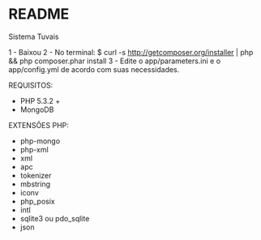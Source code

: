 README
========================

Sistema Tuvais

1 - Baixou
2 - No terminal: $ curl -s http://getcomposer.org/installer | php && php composer.phar install
3 - Edite o app/parameters.ini e o app/config.yml de acordo com suas necessidades.

REQUISITOS:

- PHP 5.3.2 +
- MongoDB


EXTENSÕES PHP:

- php-mongo
- php-xml
- xml
- apc
- tokenizer
- mbstring
- iconv
- php_posix
- intl
- sqlite3 ou pdo_sqlite
- json

